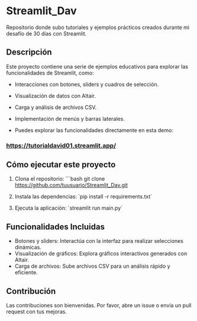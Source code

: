 # Streamlit_Dav
Repositorio donde subo tutoriales y ejemplos prácticos creados durante mi desafío de 30 días con Streamlit.

## Descripción
Este proyecto contiene una serie de ejemplos educativos para explorar las funcionalidades de Streamlit, como:

- Interacciones con botones, sliders y cuadros de selección.
- Visualización de datos con Altair.
- Carga y análisis de archivos CSV.
- Implementación de menús y barras laterales.

- Puedes explorar las funcionalidades directamente en esta demo:
### https://tutorialdavid01.streamlit.app/


## Cómo ejecutar este proyecto

1. Clona el repositorio:
´´´bash
git clone https://github.com/tuusuario/Streamlit_Dav.git

2. Instala las dependencias:
´pip install -r requirements.txt´

3. Ejecuta la aplicación:
´streamlit run main.py´


## Funcionalidades Incluidas

- Botones y sliders: Interactúa con la interfaz para realizar selecciones dinámicas.
- Visualización de gráficos: Explora gráficos interactivos generados con Altair.
- Carga de archivos: Sube archivos CSV para un análisis rápido y eficiente.

## Contribución
Las contribuciones son bienvenidas. 
Por favor, abre un issue o envía un pull request con tus mejoras.

